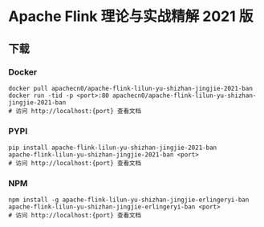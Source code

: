 # Apache Flink 理论与实战精解 2021 版

## 下载

### Docker

```
docker pull apachecn0/apache-flink-lilun-yu-shizhan-jingjie-2021-ban
docker run -tid -p <port>:80 apachecn0/apache-flink-lilun-yu-shizhan-jingjie-2021-ban
# 访问 http://localhost:{port} 查看文档
```

### PYPI

```
pip install apache-flink-lilun-yu-shizhan-jingjie-2021-ban
apache-flink-lilun-yu-shizhan-jingjie-2021-ban <port>
# 访问 http://localhost:{port} 查看文档
```

### NPM

```
npm install -g apache-flink-lilun-yu-shizhan-jingjie-erlingeryi-ban
apache-flink-lilun-yu-shizhan-jingjie-erlingeryi-ban <port>
# 访问 http://localhost:{port} 查看文档
```